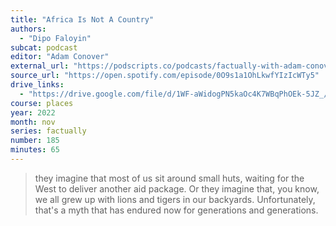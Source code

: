 ```yaml
---
title: "Africa Is Not A Country"
authors:
  - "Dipo Faloyin"
subcat: podcast
editor: "Adam Conover"
external_url: "https://podscripts.co/podcasts/factually-with-adam-conover/africa-is-not-a-country-with-dipo-faloyin"
source_url: "https://open.spotify.com/episode/0O9s1a1OhLkwfYIzIcWTy5"
drive_links:
  - "https://drive.google.com/file/d/1WF-aWidogPN5kaOc4K7WBqPhOEk-5JZ_/view?usp=drivesdk"
course: places
year: 2022
month: nov
series: factually
number: 185
minutes: 65
---
```


> they imagine that most of us sit around small huts, waiting for the West to deliver another aid package.
Or they imagine that, you know, we all grew up with lions and tigers in our backyards.
Unfortunately, that's a myth that has endured now for generations and generations.
